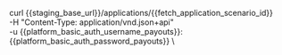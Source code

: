 curl {{staging_base_url}}/applications/{{fetch_application_scenario_id}} \
    -H "Content-Type: application/vnd.json+api" \
    -u  {{platform_basic_auth_username_payouts}}:{{platform_basic_auth_password_payouts}} \
